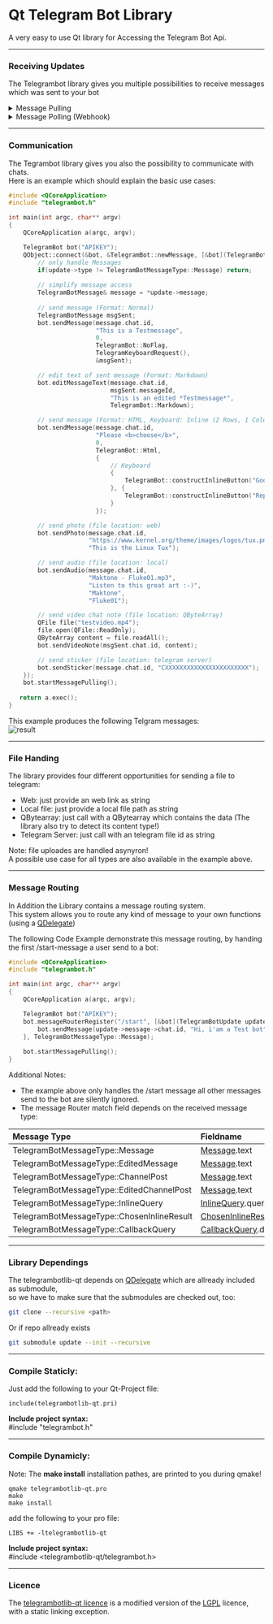 # Qt Telegram Bot Library

A very easy to use Qt library for Accessing the Telegram Bot Api.

----------

### Receiving Updates
The Telegrambot library gives you multiple possibilities to receive messages which was sent to your bot 

<details><summary>Message Pulling</summary>

The Message pull system connects to Telegram Server and pull for new messages:  
* If a new Message is available, the Telegram Server push a new message directly over this connection to us,  
  then the Telegrambot processes this message(s) and send for every message a SIGNAL to the outside world.
* If the Telegrambot don't receive a message in a given time, the pull system disconnects from the telegram server.
* This Process repeats endless until the user call stopMessagePulling().

Advantages over Webhook:
* No administrative Task needed to make it work
* Client only need the possibility to connect to a remote server
* No Certificate needed
* No open Port needed 
* No NAT port forwarding needed (if client is in NAT-Network)

Disadvantages over Webhook:
* Only one simultaneously connection to telegram to handle messages

Here an example 
```c++
#include <QCoreApplication>
#include "telegrambot.h"

int main(int argc, char** argv)
{
    QCoreApplication a(argc, argv);
    
    TelegramBot bot("APIKEY");
    QObject::connect(&bot, &TelegramBot::newMessage, [](TelegramBotMessage message) {
        qDebug("New Message from: %s %s (%s) -> %s", 
               qPrintable(message.from.firstName), 
               qPrintable(message.from.lastName), 
               qPrintable(message.from.username), 
               qPrintable(message.text));
    });
    bot.startMessagePulling();
    
    return a.exec();
}
```
</details>

<details><summary>Message Polling (Webhook)</summary>

The Webhook system tells the Telegram Server to call a secure public Web Url to deliver the user message.   
To make this possible the public url needs a valid certificate, either a valid public accpeted one or a self signed one.

Here an easy example installation instruction which should work nearly for all kinds of setups (including NAT):
* First we need a public domain, so let us make one using this awesome nip.io service: telegram.[our ip address](https://api.ipify.org/).nip.io
* Now we generate an ssl cert for this domain using the following command line (we need the openssl tool for it):   
  ```openssl req -newkey rsa:2048 -sha256 -nodes -keyout telegram.key -x509 -days 365 -out telegram.crt -subj "//C=DE\CN=telegram.[our ip address].nip.io"```
* Put the generated files (telegram.key and telegram.crt) into the working directory of your application.
* If in Nat, forward external port 8443 to port 8443 on local PC.

Then use the following Qt Code:
```c++
#include <QCoreApplication>
#include "telegrambot.h"

int main(int argc, char** argv)
{
    QCoreApplication a(argc, argv);
    
    TelegramBot bot("APIKEY");
    QObject::connect(&bot, &TelegramBot::newMessage, [](TelegramBotMessage message) {
        qDebug("New Message from: %s %s (%s) -> %s", 
               qPrintable(message.from.firstName), 
               qPrintable(message.from.lastName), 
               qPrintable(message.from.username), 
               qPrintable(message.text));
    });
    bot.setHttpServerWebhook(8443, "telegram.crt", "telegram.key");
    
    return a.exec();
}
```
</details>


----------


### Communication

The Tegrambot library gives you also the possibility to communicate with chats.  
Here is an example which should explain the basic use cases:

```c++
#include <QCoreApplication>
#include "telegrambot.h"

int main(int argc, char** argv)
{
    QCoreApplication a(argc, argv);

    TelegramBot bot("APIKEY");
    QObject::connect(&bot, &TelegramBot::newMessage, [&bot](TelegramBotUpdate update) {
        // only handle Messages
        if(update->type != TelegramBotMessageType::Message) return;
        
        // simplify message access
        TelegramBotMessage& message = *update->message;		
        
        // send message (Format: Normal)
        TelegramBotMessage msgSent;
        bot.sendMessage(message.chat.id,
                        "This is a Testmessage",
                        0,
                        TelegramBot::NoFlag,
                        TelegramKeyboardRequest(),
                        &msgSent);

        // edit text of sent message (Format: Markdown)
        bot.editMessageText(message.chat.id,
                            msgSent.messageId,
                            "This is an edited *Testmessage*",
                            TelegramBot::Markdown);

        // send message (Format: HTML, Keyboard: Inline (2 Rows, 1 Column), Reply to Message: Yes)
        bot.sendMessage(message.chat.id,
                        "Please <b>choose</b>",
                        0,
                        TelegramBot::Html,
                        {
                            // Keyboard
                            {
                                TelegramBot::constructInlineButton("Google", "", "https://www.google.com"),
                            }, {
                                TelegramBot::constructInlineButton("Reply with data", "MYDATA1"),
                            }
                        });

        // send photo (file location: web)
        bot.sendPhoto(message.chat.id,
                      "https://www.kernel.org/theme/images/logos/tux.png",
                      "This is the Linux Tux");

        // send audio (file location: local)
        bot.sendAudio(message.chat.id,
                      "Maktone - Fluke01.mp3",
                      "Listen to this great art :-)",
                      "Maktone",
                      "Fluke01");

        // send video chat note (file location: QByteArray)
        QFile file("testvideo.mp4");
        file.open(QFile::ReadOnly);
        QByteArray content = file.readAll();
        bot.sendVideoNote(msgSent.chat.id, content);

        // send sticker (file location: telegram server)
        bot.sendSticker(message.chat.id, "CXXXXXXXXXXXXXXXXXXXXXXX");
    });
    bot.startMessagePulling();
                    
   return a.exec();
}
```

This example produces the following Telgram messages:  
![result](https://raw.githubusercontent.com/Spiek/telegrambotlib-qt/master/doc/readme-example-result.png)

----------

### File Handing
The library provides four different opportunities for sending a file to telegram:
*  Web: just provide an web link as string
*  Local file: just provide a local file path as string
*  QBytearray: just call with a QBytearray which contains the data (The library also try to detect its content type!)
*  Telegram Server: just call with an telegram file id as string   

Note: file uploades are handled asynyron!   
A possible use case for all types are also available in the example above.

----------

### Message Routing
In Addition the Library contains a message routing system.   
This system allows you to route any kind of message to your own functions (using a [QDelegate](https://github.com/Spiek/QDelegate)) 

The following Code Example demonstrate this message routing, by handing the first /start-message a user send to a bot:
```c++
#include <QCoreApplication>
#include "telegrambot.h"

int main(int argc, char** argv)
{
    QCoreApplication a(argc, argv);

    TelegramBot bot("APIKEY");
    bot.messageRouterRegister("/start", [&bot](TelegramBotUpdate update) {
        bot.sendMessage(update->message->chat.id, "Hi, i'am a Test bot");
    }, TelegramBotMessageType::Message);
    
    bot.startMessagePulling();
}
```
Additional Notes:
* The example above only handles the /start message all other messages send to the bot are silently ignored.
* The message Router match field depends on the received message type:

Message Type  | Fieldname | 
:-------- | :------- 
TelegramBotMessageType::Message | [Message](https://core.telegram.org/bots/api#message).text | 
TelegramBotMessageType::EditedMessage | [Message](https://core.telegram.org/bots/api#message).text | 
TelegramBotMessageType::ChannelPost | [Message](https://core.telegram.org/bots/api#message).text | 
TelegramBotMessageType::EditedChannelPost | [Message](https://core.telegram.org/bots/api#message).text | 
TelegramBotMessageType::InlineQuery | [InlineQuery](https://core.telegram.org/bots/api#inlinequery).query | 
TelegramBotMessageType::ChosenInlineResult | [ChosenInlineResult](https://core.telegram.org/bots/api#choseninlineresult).query | 
TelegramBotMessageType::CallbackQuery | [CallbackQuery](https://core.telegram.org/bots/api#callbackquery).data | 

----------

### Library Dependings
The telegrambotlib-qt depends on [QDelegate](https://github.com/Spiek/QDelegate) which are allready included as submodule,  
so we have to make sure that the submodules are checked out, too:
```bash
git clone --recursive <path>
```
Or if repo allready exists
```bash
git submodule update --init --recursive
```

----------

### Compile Staticly:  
Just add the following to your Qt-Project file:
```qmake
include(telegrambotlib-qt.pri)
```
**Include project syntax:**  
#include "telegrambot.h"

----------

### Compile Dynamicly:   
Note: The **make install** installation pathes, are printed to you during qmake!
```
qmake telegrambotlib-qt.pro
make
make install
```
add the following to your pro file:
```qmake
LIBS += -ltelegrambotlib-qt
```
**Include project syntax:**   
#include <telegrambotlib-qt/telegrambot.h>

----------

### Licence
The [telegrambotlib-qt licence](https://github.com/Spiek/telegrambotlib-qt/blob/master/LICENCE) is a modified version of the [LGPL](http://www.gnu.org/licenses/lgpl.html) licence, with a static linking exception.

